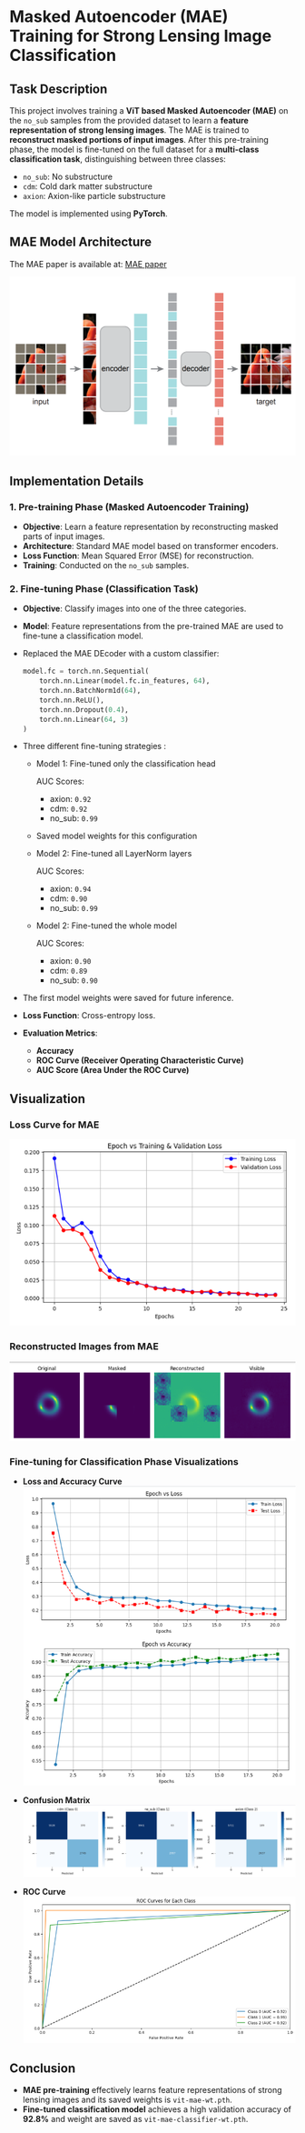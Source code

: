 # Masked Autoencoder (MAE) Training for Strong Lensing Image Classification

## Task Description
This project involves training a **ViT based Masked Autoencoder (MAE)** on the `no_sub` samples from the provided dataset to learn a **feature representation of strong lensing images**. The MAE is trained to **reconstruct masked portions of input images**. After this pre-training phase, the model is fine-tuned on the full dataset for a **multi-class classification task**, distinguishing between three classes:

- `no_sub`: No substructure
- `cdm`: Cold dark matter substructure
- `axion`: Axion-like particle substructure

The model is implemented using **PyTorch**.

## MAE Model Architecture
The MAE paper is available at:
[MAE paper](https://arxiv.org/abs/2111.06377)

![MAE](./evaluations/MAE.png)


## Implementation Details
### 1. **Pre-training Phase (Masked Autoencoder Training)**
- **Objective**: Learn a feature representation by reconstructing masked parts of input images.
- **Architecture**: Standard MAE model based on transformer encoders.
- **Loss Function**: Mean Squared Error (MSE) for reconstruction.
- **Training**: Conducted on the `no_sub` samples.

### 2. **Fine-tuning Phase (Classification Task)**
- **Objective**: Classify images into one of the three categories.
- **Model**: Feature representations from the pre-trained MAE are used to fine-tune a classification model.
- Replaced the MAE DEcoder with a custom classifier:
    ```python
    model.fc = torch.nn.Sequential(
        torch.nn.Linear(model.fc.in_features, 64),
        torch.nn.BatchNorm1d(64),
        torch.nn.ReLU(),
        torch.nn.Dropout(0.4),
        torch.nn.Linear(64, 3)
    )
    ```
- Three different fine-tuning strategies :
    - Model 1: Fine-tuned only the classification head

        AUC Scores:
        - axion: `0.92`
        - cdm: `0.92`
        - no_sub: `0.99`

    - Saved model weights for this configuration

    - Model 2: Fine-tuned all LayerNorm layers

        AUC Scores:
        - axion: `0.94`
        - cdm: `0.90`
        - no_sub: `0.99`

    - Model 2: Fine-tuned the whole model

        AUC Scores:
        - axion: `0.90`
        - cdm: `0.89`
        - no_sub: `0.90`


- The first model weights were saved for future inference.

- **Loss Function**: Cross-entropy loss.
- **Evaluation Metrics**:
  - **Accuracy**
  - **ROC Curve (Receiver Operating Characteristic Curve)**
  - **AUC Score (Area Under the ROC Curve)**


## Visualization
### **Loss Curve for MAE**&#x20;
![MAE](./evaluations/Epoch%20vs%20Training%20&%20validation%20Loss%20MAE.png)

### **Reconstructed Images from MAE**&#x20;
![MAE](./evaluations/Reconstructed%20images.png)

### **Fine-tuning for Classification Phase Visualizations**
- **Loss and Accuracy Curve**&#x20; 
![MAE](./evaluations/Epoch%20vs%20Loss%20&%20Accuracy.png)

- **Confusion Matrix**&#x20;
![MAE](./evaluations/cf%20matrix.png)

- **ROC Curve**&#x20;
![MAE](./evaluations/ROC%20curve.png)


## Conclusion
- **MAE pre-training** effectively learns feature representations of strong lensing images and its saved weights is `vit-mae-wt.pth`.
- **Fine-tuned classification model** achieves a high validation accuracy of **92.8%** and weight are saved as `vit-mae-classifier-wt.pth`.


